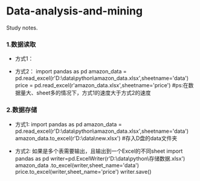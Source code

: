 # Data-analysis-and-mining
Study notes.

### 1.数据读取
+ 方式1：

<html>  
    <title>import pandas as pd</title>
    <title>io = pd.io.excel.ExcelFile(r'D:\data\python\amazon_data.xlsx')</title>
    <title>amazon_data = pd.read_excel(io,sheetname='data')</title>
    <title>price = pd.read_excel(io,sheetname='price')</title>
    <title>io.close()</title>
</html>

+ 方式2：
    import pandas as pd
    amazon_data = pd.read_excel(r'D:\data\python\amazon_data.xlsx',sheetname='data')
    price = pd.read_excel(r'amazon_data.xlsx',sheetname='price')
    #ps:在数据量大、sheet多的情况下，方式1的速度大于方式2的速度

### 2.数据存储
+ 方式1:
    import pandas as pd
    amazon_data = pd.read_excel(r'D:\data\python\amazon_data.xlsx',sheetname='data')
    amazon_data.to_excel(r'D:\data\new.xlsx')  #存入D盘的data文件夹

+ 方式2: 如果是多个表需要输出，且输出到一个Excel的不同sheet
    import pandas as pd
    writer=pd.ExcelWriter(r'D:\data\python\存储数据.xlsx')
    amazon_data .to_excel(writer,sheet_name='data')
    price.to_excel(writer,sheet_name='price')
    writer.save()
